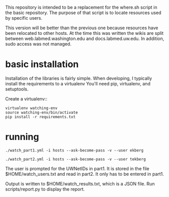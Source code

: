 This repository is intended to be a replacement for the where.sh
script in the basic repository. The purpose of that script is to
locate resources used by specific users.

This version will be better than the previous one because resources
have been relocated to other hosts. At the time this was written the
wikis are split between web.labmed.washington.edu and
docs.labmed.uw.edu. In addition, sudo access was not managed.

basic installation
==================

Installation of the libraries is fairly simple. When developing, I
typically install the requirements to a virtualenv You'll need pip,
virtualenv, and setuptools.

Create a virtualenv::

    virtualenv watching-env
    source watching-env/bin/activate
    pip install -r requirements.txt

running
=======

    ./watch_part1.yml -i hosts --ask-become-pass -v --user ekberg

    ./watch_part2.yml -i hosts --ask-become-pass -v --user tekberg

The user is prompted for the UWNetIDs in part1. It is stored in the
file $HOME/watch_users.txt and read in part2. It only has to be
entered in part1.

Output is written to $HOME/watch_results.txt, which is a JSON file.
Run scripts/report.py to display the report.
